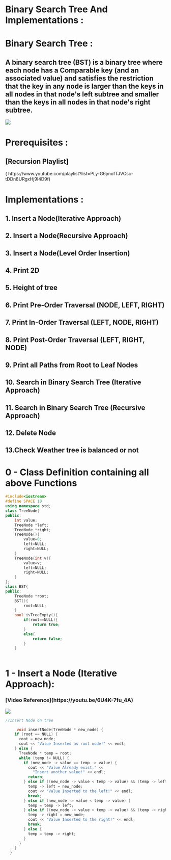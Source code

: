 <h1>Binary Search Tree And Implementations :</h1>
<h1>Binary Search Tree :</h1>
<h2>A binary search tree (BST) is a binary tree where each node has a Comparable key (and an associated value) and satisfies the restriction that the key in any node is larger than the keys in all nodes in that node's left subtree and smaller than the keys in all nodes in that node's right subtree.</h2>
<img src="https://cdn.shortpixel.ai/client/to_avif,q_glossy,ret_img,w_1880/https://simplesnippets.tech/wp-content/uploads/2020/10/binary-tree-vs-binary-search-tree-diagram.png">
<h1>Prerequisites :</h1>
<h2>[Recursion Playlist]</h2>( https://www.youtube.com/playlist?list=PLy-G6jmofTJVCsc-tDDn8URgxHj9I4D9f)
<h1>Implementations :</h1>
<h2>1. Insert a Node(Iterative Approach)</h2>
<h2>2. Insert a Node(Recursive Approach)</h2>
<h2>3. Insert a Node(Level Order Insertion)</h2>
<h2>4. Print 2D</h2>
<h2>5. Height of tree</h2>
<h2>6. Print Pre-Order Traversal (NODE, LEFT, RIGHT)</h2>
<h2>7. Print In-Order Traversal (LEFT, NODE, RIGHT)</h2>
<h2>8. Print Post-Order Traversal (LEFT, RIGHT, NODE)</h2>
<h2>9. Print all Paths from Root to Leaf Nodes</h2>
<h2>10. Search in Binary Search Tree (Iterative Approach)</h2>
<h2>11. Search in Binary Search Tree (Recursive Approach)</h2>
<h2>12. Delete Node</h2>
<h2>13.Check Weather tree is balanced or not</h2>
<h1>0 - Class Definition containing all above Functions</h1>

```cpp
#include<iostream>
#define SPACE 10
using namespace std;
class TreeNode{
public:
    int value;
    TreeNode *left;
    TreeNode *right;
    TreeNode(){
        value=0;
        left=NULL;
        right=NULL;
    }
    TreeNode(int v){
        value=v;
        left=NULL;
        right=NULL;
    }
};
class BST{
public:
    TreeNode *root;
    BST(){
        root=NULL;
    }
    bool isTreeEmpty(){
        if(root==NULL){
            return true;
        }
        else{
            return false;
        }
    }
     

```
<h1>1 - Insert a Node (Iterative Approach):</h1>
<h3>[Video Reference](https://youtu.be/6U4K-7fu_4A)</h3>
<img src="https://i.ibb.co/Z8j9KS4/Insertion-Pseudocode.png">

```cpp
//Insert Node on tree

     void insertNode(TreeNode * new_node) {
    if (root == NULL) {
      root = new_node;
      cout << "Value Inserted as root node!" << endl;
    } else {
      TreeNode * temp = root;
      while (temp != NULL) {
        if (new_node -> value == temp -> value) {
          cout << "Value Already exist," <<
            "Insert another value!" << endl;
          return;
        } else if ((new_node -> value < temp -> value) && (temp -> left == NULL)) {
          temp -> left = new_node;
          cout << "Value Inserted to the left!" << endl;
          break;
        } else if (new_node -> value < temp -> value) {
          temp = temp -> left;
        } else if ((new_node -> value > temp -> value) && (temp -> right == NULL)) {
          temp -> right = new_node;
          cout << "Value Inserted to the right!" << endl;
          break;
        } else {
          temp = temp -> right;
        }
      }
    }
  }

```
